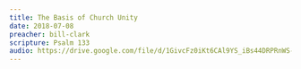 ```yaml
---
title: The Basis of Church Unity
date: 2018-07-08
preacher: bill-clark
scripture: Psalm 133
audio: https://drive.google.com/file/d/1GivcFz0iKt6CAl9YS_iBs44DRPRnWS-0/view
---
```

